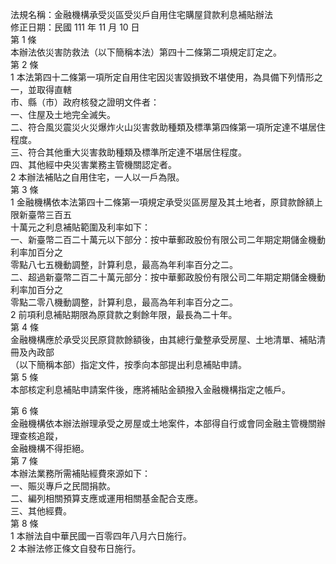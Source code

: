 法規名稱：金融機構承受災區受災戶自用住宅購屋貸款利息補貼辦法  
修正日期：民國 111 年 11 月 10 日  
第 1 條  
本辦法依災害防救法（以下簡稱本法）第四十二條第二項規定訂定之。  
第 2 條  
1 本法第四十二條第一項所定自用住宅因災害毀損致不堪使用，為具備下列情形之一，並取得直轄  
市、縣（市）政府核發之證明文件者：  
一、住屋及土地完全滅失。  
二、符合風災震災火災爆炸火山災害救助種類及標準第四條第一項所定達不堪居住程度。  
三、符合其他重大災害救助種類及標準所定達不堪居住程度。  
四、其他經中央災害業務主管機關認定者。  
2 本辦法補貼之自用住宅，一人以一戶為限。  
第 3 條  
1 金融機構依本法第四十二條第一項規定承受災區房屋及其土地者，原貸款餘額上限新臺幣三百五  
十萬元之利息補貼範圍及利率如下：  
一、新臺幣二百二十萬元以下部分：按中華郵政股份有限公司二年期定期儲金機動利率加百分之  
零點八七五機動調整，計算利息，最高為年利率百分之二。  
二、超過新臺幣二百二十萬元部分：按中華郵政股份有限公司二年期定期儲金機動利率加百分之  
零點二零八機動調整，計算利息，最高為年利率百分之二。  
2 前項利息補貼期限為原貸款之剩餘年限，最長為二十年。  
第 4 條  
金融機構應於承受災民原貸款餘額後，由其總行彙整承受房屋、土地清單、補貼清冊及內政部  
（以下簡稱本部）指定文件，按季向本部提出利息補貼申請。  
第 5 條  
本部核定利息補貼申請案件後，應將補貼金額撥入金融機構指定之帳戶。  


第 6 條  
金融機構依本辦法辦理承受之房屋或土地案件，本部得自行或會同金融主管機關辦理查核追蹤，  
金融機構不得拒絕。  
第 7 條  
本辦法業務所需補貼經費來源如下：  
一、賑災專戶之民間捐款。  
二、編列相關預算支應或運用相關基金配合支應。  
三、其他經費。  
第 8 條  
1 本辦法自中華民國一百零四年八月六日施行。  
2 本辦法修正條文自發布日施行。  


